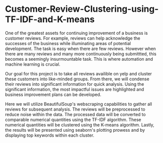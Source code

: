 # Customer-Review-Clustering-using-TF-IDF-and-K-means
One of the greatest assets for continuing improvement of a business is customer reviews. For example, reviews can help acknowledge the successes of the business while illuminating areas of potential development. The task is easy when there are few reviews. However when there are many reviews and many more continuously being submittted, this becomes a seemingly insurmountable task. This is where automation and machine learning is crucial.

Our goal for this project is to take all reviews availible on yelp and cluster these customers into like-minded groups. From there, we will condense their reviews into significant information for quick analysis. Using the significant information, the most impactful issues are highlighted and business improvement plans can be developed.

Here we will utilize BeautifulSoup's webscraping capabilities to gather all reviews for subsequent analysis. The reviews will be preprocessed to reduce noise within the data. The processed data will be converted to comparable numerical quantities using the TF-IDF algorithm. These numerical quantities will be clustered using the K-means algorithm. Lastly, the results will be presented using seaborn's plotting prowess and by displaying top keywords within each cluster.
